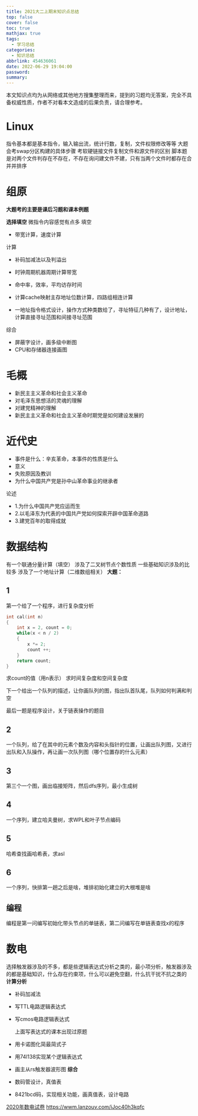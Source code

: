 ```yaml
---
title: 2021大二上期末知识点总结
top: false
cover: false
toc: true
mathjax: true
tags:
  - 学习总结
categories:
  - 知识总结
abbrlink: 454636061
date: 2022-06-29 19:04:00
password:
summary:
---
```




本文知识点均为从网络或其他地方搜集整理而来，提到的习题均无答案，完全不具备权威性质，作者不对看本文造成的后果负责，请合理参考。



# Linux
指令基本都是基本指令，输入输出流，统计行数，复制，文件权限修改等等
大题会考swap分区构建的具体步骤
考软硬链接文件复制文件和源文件的区别
脚本题是对两个文件判存在不存在，不存在询问建文件不建，只有当两个文件时都存在合并并排序


# 组原
**大题考的主要是课后习题和课本例题**

**选择填空**
微指令内容感觉有点多
填空

- 带宽计算，速度计算

计算

- 补码加减法以及判溢出
- 时钟周期机器周期计算带宽
- 命中率，效率，平均访存时间
- 计算cache映射主存地址位数计算，四路组相连计算

- 一地址指令格式设计，操作方式种类数给了，寻址特征几种有了，设计地址，计算直接寻址范围和间接寻址范围

综合

- 屏蔽字设计，画多级中断图
- CPU和存储器连接画图

# 毛概

- 新民主主义革命和社会主义革命
- 对毛泽东思想活的灵魂的理解
- 对建党精神的理解
- 新民主主义革命和社会主义革命时期党是如何建设发展的


# 近代史
- 事件是什么：辛亥革命，本事件的性质是什么
- 意义
- 失败原因及教训
- 为什么中国共产党是孙中山革命事业的继承者

论述

- 1.为什么中国共产党应运而生
- 2.以毛泽东为代表的中国共产党如何探索开辟中国革命道路
- 3.建党百年的取得成就


# 数据结构
有一个联通分量计算（填空）
涉及了二叉树节点个数性质
一些基础知识涉及的比较多
涉及了一个地址计算（二维数组相关）
**大题：**

## 1

第一个给了一个程序，进行复杂度分析

```cpp
int cal(int n)
{
	int x = 2, count = 0;
	while(x < n / 2)
	{
		x *= 2;
		count ++;
	}
	return count;
}
```
求count的值（用n表示）
求时间复杂度和空间复杂度

下一个给出一个队列的描述，让你画队列的图，指出队首队尾，队列如何判满和判空

最后一题是程序设计，关于链表操作的题目

## 2

一个队列，给了在其中的元素个数及内容和头指针的位置，让画出队列图，又进行出队和入队操作，再让画一次队列图（哪个位置存的什么元素）

## 3

第三个一个图，画出临接矩阵，然后dfs序列，最小生成树

## 4

一个序列，建立哈夫曼树，求WPL和叶子节点编码

## 5

哈希查找画哈希表，求asl

## 6

一个序列，快排第一趟之后是啥，堆排初始化建立的大根堆是啥

## 编程

编程是第一问编写初始化带头节点的单链表，第二问编写在单链表查找x的程序



# 数电
选择触发器涉及的不多，都是些逻辑表达式分析之类的，最小项分析，触发器涉及的都是基础知识，什么存在约束项，什么可以避免空翻，什么抗干扰不抗之类的
**计算分析**

- 补码加减法

- 写TTL电路逻辑表达式

- 写cmos电路逻辑表达式

  上面写表达式的课本出现过原题

- 用卡诺图化简最简式子

- 用74l138实现某个逻辑表达式

- 画主从rs触发器波形图
  **综合**

- 数码管设计，真值表

- 8421bcd码，实现相关功能，画真值表，设计电路

[2020年数电试卷](https://wwm.lanzouv.com/iJoc40h3kqfc) https://wwm.lanzouv.com/iJoc40h3kqfc
